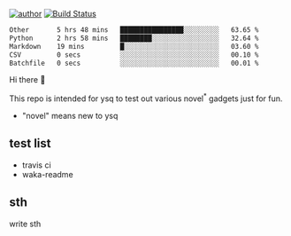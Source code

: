 [![author](https://img.shields.io/badge/author-ysq-green)](https://github.com/Yang-Shiqin)
[![Build Status](https://app.travis-ci.com/Yang-Shiqin/testall.svg?branch=main)](https://app.travis-ci.com/Yang-Shiqin/testall)

<!--START_SECTION:waka-->

```txt
Other       5 hrs 48 mins   ████████████████░░░░░░░░░   63.65 %
Python      2 hrs 58 mins   ████████░░░░░░░░░░░░░░░░░   32.64 %
Markdown    19 mins         █░░░░░░░░░░░░░░░░░░░░░░░░   03.60 %
CSV         0 secs          ░░░░░░░░░░░░░░░░░░░░░░░░░   00.10 %
Batchfile   0 secs          ░░░░░░░░░░░░░░░░░░░░░░░░░   00.01 %
```

<!--END_SECTION:waka-->

Hi there 👋

This repo is intended for ysq to test out various novel<sup>*</sup> gadgets just for fun.

- "novel" means new to ysq

## test list
- travis ci
- waka-readme


## sth
write sth

